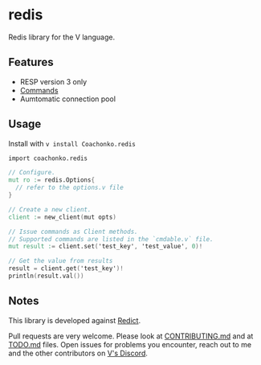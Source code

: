# redis

Redis library for the V language.

## Features

- RESP version 3 only
- [Commands](src/cmdable.v)
- Aumtomatic connection pool

## Usage

Install with `v install Coachonko.redis`

```V
import coachonko.redis

// Configure.
mut ro := redis.Options{
  // refer to the options.v file
}

// Create a new client.
client := new_client(mut opts)

// Issue commands as Client methods.
// Supported commands are listed in the `cmdable.v` file.
mut result := client.set('test_key', 'test_value', 0)!

// Get the value from results
result = client.get('test_key')!
println(result.val())
```

## Notes

This library is developed against [Redict](https://redict.io/).

Pull requests are very welcome. Please look at [CONTRIBUTING.md](./CONTRIBUTING.md) and at [TODO.md](./TODO.md) 
files. Open issues for problems you encounter, reach out to me and the other contributors on [V's Discord](https://discord.gg/vlang).
